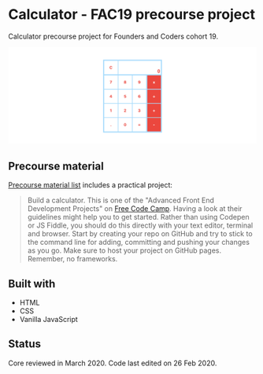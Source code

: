 # Calculator - FAC19 precourse project

Calculator precourse project for Founders and Coders cohort 19.

![screenshot](screenshot.png)
 
## Precourse material

[Precourse material list](https://github.com/foundersandcoders/master-reference/tree/master/coursebook/precourse#practical-project) includes a practical project: 

> Build a calculator. This is one of the "Advanced Front End Development Projects" on [Free Code Camp](https://www.freecodecamp.org/learn/front-end-libraries/front-end-libraries-projects/build-a-javascript-calculator). Having a look at their guidelines might help you to get started. Rather than using Codepen or JS Fiddle, you should do this directly with your text editor, terminal and browser. Start by creating your repo on GitHub and try to stick to the command line for adding, committing and pushing your changes as you go. Make sure to host your project on GitHub pages. Remember, no frameworks.

## Built with

* HTML
* CSS
* Vanilla JavaScript

## Status

Core reviewed in March 2020. Code last edited on 26 Feb 2020.


